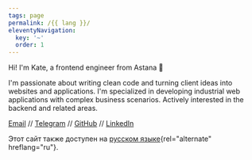 ```yaml
---
tags: page
permalink: /{{ lang }}/
eleventyNavigation:
  key: '~'
  order: 1
---
```


Hi! I'm Kate, a frontend engineer from Astana 👋

I'm passionate about writing clean code and turning client ideas into websites and applications. I'm specialized in developing industrial web applications with complex business scenarios. Actively interested in the backend and related areas.

[Email](mailto:snrsrrw@pm.me) // [Telegram](https://t.me/kotoyama) // [GitHub](https://github.com/kotoyama) // [LinkedIn](https://www.linkedin.com/in/ekaterina-maltseva-905231236/)

Этот сайт также доступен на [русском языке](/ru){rel="alternate" hreflang="ru"}.
